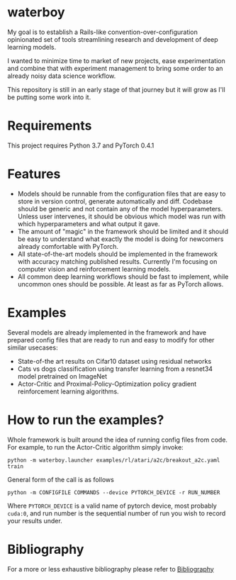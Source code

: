 # waterboy

My goal is to establish a Rails-like convention-over-configuration opinionated set of
tools streamlining research and development of deep learning models.

I wanted to minimize time to market of new projects, ease experimentation
and combine that with experiment management to bring some order to an already 
noisy data science workflow.

This repository is still in an early stage of that journey but it will grow
as I'll be putting some work into it.

# Requirements

This project requires Python 3.7 and PyTorch 0.4.1

# Features

- Models should be runnable from the configuration files
  that are easy to store in version control, generate automatically and diff.
  Codebase should be generic and not contain any of the model hyperparameters.
  Unless user intervenes, it should be obvious which model was run
  with which hyperparameters and what output it gave.
- The amount of "magic" in the framework should be limited and it should be easy to
  understand what exactly the model is doing for newcomers already comfortable with PyTorch. 
- All state-of-the-art models should be implemented in the framework with accuracy
  matching published results.
  Currently I'm focusing on computer vision and reinforcement learning models.
- All common deep learning workflows should be fast to implement, while 
  uncommon ones should be possible. At least as far as PyTorch allows.
  
  
# Examples

Several models are already implemented in the framework and have prepared config files
that are ready to run and easy to modify for other similar usecases:

- State-of-the art results on Cifar10 dataset using residual networks
- Cats vs dogs classification using transfer learning from a resnet34 model pretrained on 
  ImageNet
- Actor-Critic and Proximal-Policy-Optimization policy gradient reinforcement
  learning algorithms.


# How to run the examples?

Whole framework is built around the idea of running config files from code. For example,
to run the Actor-Critic algorithm simply invoke:

```
python -m waterboy.launcher examples/rl/atari/a2c/breakout_a2c.yaml train
```

General form of the call is as follows 


```
python -m CONFIGFILE COMMANDS --device PYTORCH_DEVICE -r RUN_NUMBER
```

Where `PYTORCH_DEVICE` is a valid name of pytorch device, most probably `cuda:0`, and run
number is the sequential number of run you wish to record your results under.


# Bibliography

For a more or less exhaustive bibliography please refer to [Bibliography](Bibliography.md)

